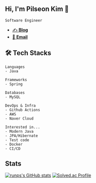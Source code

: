 ## Hi, I'm Pilseon Kim 👋
```
Software Engineer
```
- [✍️ **Blog**](https://seonrizee.github.io)
- [📧 **Email**](mailto:seonrizee@gmail.com)
  
## 🛠️ Tech Stacks
```
Languages
- Java

Frameworks
- Spring

Databases
- MySQL

DevOps & Infra
- Github Actions
- AWS
- Naver Cloud

Interested in...
- Modern Java
- JPA/Hibernate
- Test code
- Docker
- CI/CD
```
## Stats
[![runps's GitHub stats](https://github-readme-stats.vercel.app/api?username=seonrizee&show_icons=true&hide_border=true&count_private=true)](https://github.com/seonrizee)
[![Solved.ac Profile](http://mazassumnida.wtf/api/v2/generate_badge?boj=runps)](https://solved.ac/runps)
